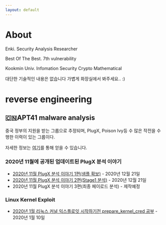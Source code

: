 ```yaml
---
layout: default
---
```


# About

Enki. Security Analysis Researcher

Best Of The Best. 7th vulnerability

Kookmin Univ. Infomation Security Crypto Mathematical

대단한 기술적인 내용은 없습니다 가볍게 화장실에서 봐주세요.. :) 

# reverse engineering

## 🇨🇳APT41 malware analysis

중국 정부의 지원을 받는 그룹으로 추정되며, PlugX, Poison Ivy등 수 많은 작전을 수행한 이력이 있는 그룹이다. 

자세한 정보는 [여기](https://malpedia.caad.fkie.fraunhofer.de/actor/apt41)를 통해 얻을 수 있습니다.

### 2020년 11월에 공개된 업데이트된 PlugX 분석 이야기

- [2020년 11월 PlugX 분석 이야기 1편(샘플 확보)](./post/PlugX-1.md) - 2020년 12월 21일
- [2020년 11월 PlugX 분석 이야기 2편(Stage1 분석)](./post/PlugX-2.md) - 2020년 12월 21일
- 2020년 11월 PlugX 분석 이야기 3편(최종 페이로드 분석) - 제작예정

### Linux Kernel Exploit

- [2020년 1월 리눅스 커널 익스플로잇 시작하기전 prepare_kernel_cred 공부](./post/LinKernel1.md) - 2020년 1월 10일